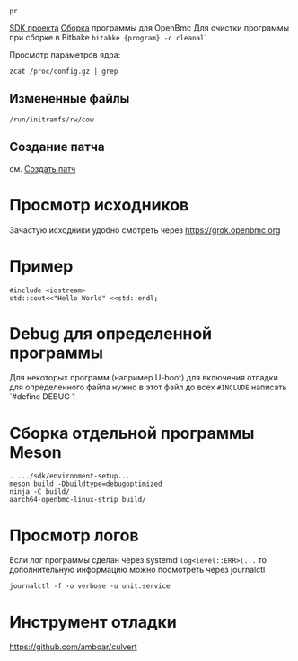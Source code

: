 	pr
[SDK проекта](sdk.md)
[Сборка](build.md) программы для OpenBmc
Для очистки программы при сборке в Bitbake `bitabke {program} -c cleanall`

Просмотр параметров ядра:
```
zcat /proc/config.gz | grep 
```

##  Измененные файлы
`/run/initramfs/rw/cow`

## Создание патча
см. [Создать патч](bitbake.md)

# Просмотр исходников
Зачастую исходники удобно смотреть через https://grok.openbmc.org

# Пример
```
#include <iostream>
std::cout<<"Hello World" <<std::endl;
```
# Debug для определенной программы
Для некоторых программ (например U-boot) для включения отладки для определенного файла нужно в этот файл до всех `#INCLUDE` написать `#define DEBUG 1

#  Сборка отдельной программы Meson
```
. .../sdk/environment-setup...
meson build -Dbuildtype=debugoptimized
ninja -C build/
aarch64-openbmc-linux-strip build/
```
# Просмотр логов
Если лог программы сделан через systemd `log<level::ERR>(...` то дополнительную информацию можно посмотреть через journalctl
```
journalctl -f -o verbose -u unit.service
```
# Инструмент отладки
https://github.com/amboar/culvert